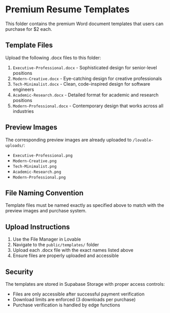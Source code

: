 
# Premium Resume Templates

This folder contains the premium Word document templates that users can purchase for $2 each.

## Template Files

Upload the following .docx files to this folder:

1. `Executive-Professional.docx` - Sophisticated design for senior-level positions
2. `Modern-Creative.docx` - Eye-catching design for creative professionals  
3. `Tech-Minimalist.docx` - Clean, code-inspired design for software engineers
4. `Academic-Research.docx` - Detailed format for academic and research positions
5. `Modern-Professional.docx` - Contemporary design that works across all industries

## Preview Images

The corresponding preview images are already uploaded to `/lovable-uploads/`:
- `Executive-Professional.png`
- `Modern-Creative.png` 
- `Tech-Minimalist.png`
- `Academic-Research.png`
- `Modern-Professional.png`

## File Naming Convention

Template files must be named exactly as specified above to match with the preview images and purchase system.

## Upload Instructions

1. Use the File Manager in Lovable
2. Navigate to the `public/templates/` folder
3. Upload each .docx file with the exact names listed above
4. Ensure files are properly uploaded and accessible

## Security

The templates are stored in Supabase Storage with proper access controls:
- Files are only accessible after successful payment verification
- Download limits are enforced (3 downloads per purchase)
- Purchase verification is handled by edge functions
